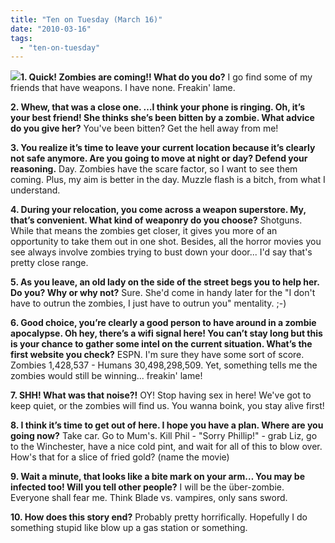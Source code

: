 ```yaml
---
title: "Ten on Tuesday (March 16)"
date: "2010-03-16"
tags:
  - "ten-on-tuesday"
---
```


[![](http://rootsandrings.files.wordpress.com/2009/10/rr10tuesday.jpg?w=125&h=125&h=125)](http://rootsandrings.wordpress.com/)**1. Quick! Zombies are coming!! What do you do?** I go find some of my friends that have weapons. I have none. Freakin' lame.

**2. Whew, that was a close one. …I think your phone is ringing. Oh, it’s your best friend! She thinks she’s been bitten by a zombie. What advice do you give her?** You've been bitten? Get the hell away from me!

**3. You realize it’s time to leave your current location because it’s clearly not safe anymore. Are you going to move at night or day? Defend your reasoning.** Day. Zombies have the scare factor, so I want to see them coming. Plus, my aim is better in the day. Muzzle flash is a bitch, from what I understand.

**4. During your relocation, you come across a weapon superstore. My, that’s convenient. What kind of weaponry do you choose?** Shotguns. While that means the zombies get closer, it gives you more of an opportunity to take them out in one shot. Besides, all the horror movies you see always involve zombies trying to bust down your door... I'd say that's pretty close range.

**5. As you leave, an old lady on the side of the street begs you to help her. Do you? Why or why not?** Sure. She'd come in handy later for the "I don't have to outrun the zombies, I just have to outrun you" mentality. ;-)

**6. Good choice, you’re clearly a good person to have around in a zombie apocalypse. Oh hey, there’s a wifi signal here! You can’t stay long but this is your chance to gather some intel on the current situation. What’s the first website you check?** ESPN. I'm sure they have some sort of score. Zombies 1,428,537 - Humans 30,498,298,509. Yet, something tells me the zombies would still be winning... freakin' lame!

**7. SHH! What was that noise?!** OY! Stop having sex in here! We've got to keep quiet, or the zombies will find us. You wanna boink, you stay alive first!

**8. I think it’s time to get out of here. I hope you have a plan. Where are you going now?** Take car. Go to Mum's. Kill Phil - "Sorry Phillip!" - grab Liz, go to the Winchester, have a nice cold pint, and wait for all of this to blow over. How's that for a slice of fried gold? (name the movie)

**9. Wait a minute, that looks like a bite mark on your arm… You may be infected too! Will you tell other people?** I will be the über-zombie. Everyone shall fear me. Think Blade vs. vampires, only sans sword.

**10. How does this story end?** Probably pretty horrifically. Hopefully I do something stupid like blow up a gas station or something.
